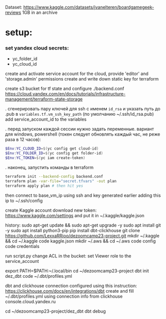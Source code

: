 Dataset: https://www.kaggle.com/datasets/jvanelteren/boardgamegeek-reviews
1GB in an archive




# setup:
### set yandex cloud secrets:
* yc_folder_id
* yc_cloud_id

create and activate service account for the cloud, provide 'editor' and 'storage.admin' permissions
create and write down static key for terraform

create s3 bucket for tf state and configure ./backend.conf
https://cloud.yandex.com/en/docs/tutorials/infrastructure-management/terraform-state-storage 

. сгенерировать пару ключей для ssh с именем ```id_rsa``` и указать путь до .pub в ```variables.tf.vm_ssh_key_path``` (по умолчанию ~/.ssh/id_rsa.pub)
add service_account_id to the variables

. перед запуском каждой сессии нужно задать переменные. вариант для windows, powershell (токен следует обновлять каждый час, не реже раза в 12 часов):
```powershell
$Env:YC_CLOUD_ID=$(yc config get cloud-id)
$Env:YC_FOLDER_ID=$(yc config get folder-id)
$Env:YC_TOKEN=$(yc iam create-token)
```

. наконец, запустить команды в terraform
```bash
terraform init --backend-config backend.conf
terraform plan -var-file="secret.tfvars" -out plan
terraform apply plan # then hit yes
```


then connect to base_vm_ip using ssh and key generated earlier
adding this ip to ~/.ssh/config



create Kaggle account
download new token: https://www.kaggle.com/settings and put it in ~/.kaggle/kaggle.json


history:
sudo apt-get update && sudo apt-get upgrade -y
sudo apt install git -y
sudo apt install python3-pip
pip install dbt-clickhouse
git clone https://github.com/LexxaRRioo/dezoomcamp23-project.git
mkdir ~/.kaggle && cd ~/.kaggle
code kaggle.json
mkdir ~/.aws && cd ~/.aws
code config
code credentials

run script.py
change ACL in the bucket: set Viewer role to the service_account

export PATH=$PATH:~/.local/bin
cd ~/dezoomcamp23-project
dbt init dez_dbt
code ~/.dbt/profiles.yml

dbt and clickhouse connection configured using this instruction:
https://clickhouse.com/docs/en/integrations/dbt
create and fill ~/.dbt/profiles.yml using connection info from clickhouse console.cloud.yandex.ru

cd ~/dezoomcamp23-project/dez_dbt
dbt debug

